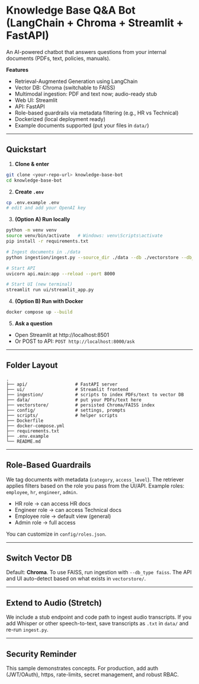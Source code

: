 # Knowledge Base Q&A Bot (LangChain + Chroma + Streamlit + FastAPI)

An AI-powered chatbot that answers questions from your internal documents (PDFs, text, policies, manuals).

**Features**
- Retrieval-Augmented Generation using LangChain
- Vector DB: Chroma (switchable to FAISS)
- Multimodal ingestion: PDF and text now; audio-ready stub
- Web UI: Streamlit
- API: FastAPI
- Role-based guardrails via metadata filtering (e.g., HR vs Technical)
- Dockerized (local deployment ready)
- Example documents supported (put your files in `data/`)

---

## Quickstart

1) **Clone & enter**  
```bash
git clone <your-repo-url> knowledge-base-bot
cd knowledge-base-bot
```

2) **Create `.env`**  
```bash
cp .env.example .env
# edit and add your OpenAI key
```

3) **(Option A) Run locally**
```bash
python -m venv venv
source venv/bin/activate   # Windows: venv\Scripts\activate
pip install -r requirements.txt

# Ingest documents in ./data
python ingestion/ingest.py --source_dir ./data --db ./vectorstore --db_type chroma --split_by 1000 --overlap 150 --category auto

# Start API
uvicorn api.main:app --reload --port 8000

# Start UI (new terminal)
streamlit run ui/streamlit_app.py
```

4) **(Option B) Run with Docker**
```bash
docker compose up --build
```

5) **Ask a question**
- Open Streamlit at http://localhost:8501
- Or POST to API: `POST http://localhost:8000/ask`

---

## Folder Layout
```
.
├── api/                  # FastAPI server
├── ui/                   # Streamlit frontend
├── ingestion/            # scripts to index PDFs/text to vector DB
├── data/                 # put your PDFs/text here
├── vectorstore/          # persisted Chroma/FAISS index
├── config/               # settings, prompts
├── scripts/              # helper scripts
├── Dockerfile
├── docker-compose.yml
├── requirements.txt
├── .env.example
└── README.md
```

---

## Role-Based Guardrails
We tag documents with metadata (`category`, `access_level`). The retriever applies filters based on the role
you pass from the UI/API. Example roles: `employee`, `hr`, `engineer`, `admin`.

- HR role → can access HR docs
- Engineer role → can access Technical docs
- Employee role → default view (general)
- Admin role → full access

You can customize in `config/roles.json`.

---

## Switch Vector DB
Default: **Chroma**. To use FAISS, run ingestion with `--db_type faiss`. The API and UI auto-detect based on
what exists in `vectorstore/`.

---

## Extend to Audio (Stretch)
We include a stub endpoint and code path to ingest audio transcripts. If you add Whisper or other speech-to-text,
save transcripts as `.txt` in `data/` and re-run `ingest.py`.

---

## Security Reminder
This sample demonstrates concepts. For production, add auth (JWT/OAuth), https, rate-limits, secret management, and robust RBAC.
